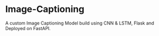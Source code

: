 # Image-Captioning
A custom Image Captioning Model build using CNN &amp; LSTM, Flask and Deployed on FastAPI.
